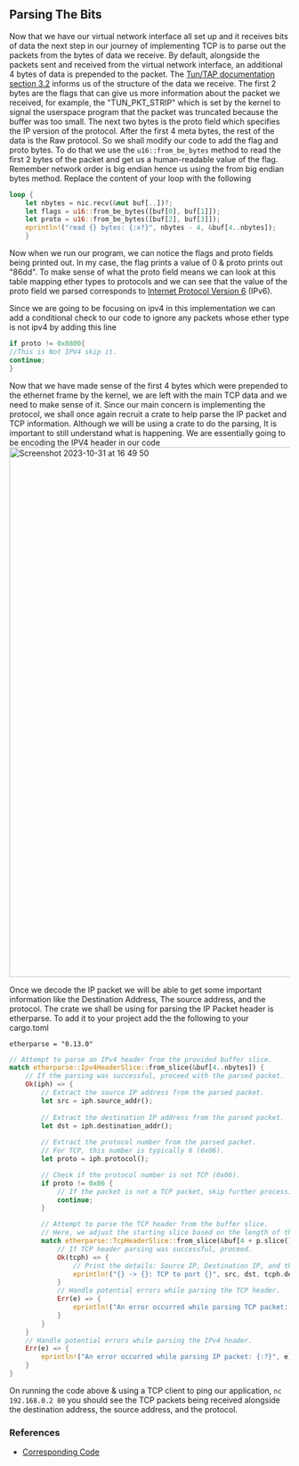 ## Parsing The Bits
Now that we have our virtual network interface all set up and it receives bits of data the next step in our journey of implementing TCP is to parse out the packets from the bytes of data we receive. By default, alongside the packets sent and received from the virtual network interface, an additional 4 bytes of data is prepended to the packet. The [Tun/TAP documentation section 3.2](https://www.kernel.org/doc/Documentation/networking/tuntap.txt) informs us of the structure of the data we receive. The first 2 bytes are the flags that can give us more information about the packet we received, for example, the "TUN_PKT_STRIP" which is set by the kernel to signal the userspace program that the packet was truncated because the buffer was too small. The next two bytes is the proto field which specifies the IP version of the protocol. After the first 4 meta bytes, the rest of the data is the Raw protocol. 
So we shall modify our code to add the flag and proto bytes. To do that we use the `u16::from_be_bytes` method to read the first 2 bytes of the packet and get us a human-readable value of the flag. Remember network order is big endian hence us using the from big endian bytes method.
Replace the content of your loop with the following
```rust
loop { 
	let nbytes = nic.recv(&mut buf[..])?;
	let flags = u16::from_be_bytes([buf[0], buf[1]]); 
	let proto = u16::from_be_bytes([buf[2], buf[3]]); 
	eprintln!("read {} bytes: {:x?}", nbytes - 4, &buf[4..nbytes]);   
    }     
```

Now when we run our program, we can notice the flags and proto fields being printed out. In my case, the flag prints a value of 0 & proto prints out "86dd". To make sense of what the proto field means we can look at this table mapping ether types to protocols and we can see that the value of the proto field we parsed corresponds to [Internet Protocol Version 6](https://en.wikipedia.org/wiki/Internet_Protocol_Version_6 "Internet Protocol Version 6") (IPv6). 

Since we are going to be focusing on ipv4 in this implementation we can add a conditional check to our code to ignore any packets whose ether type is not ipv4 by adding this line

```rust
if proto != 0x0800{
//This is Not IPV4 skip it.
continue;
}
```

Now that we have made sense of the first 4 bytes which were prepended to the ethernet frame by the kernel, we are left with the main TCP data and we need to make sense of it. Since our main concern is implementing the protocol, we shall once again recruit a crate to help parse the IP packet and TCP information. Although we will be using a crate to do the parsing, It is important to still understand what is happening. We are essentially going to be encoding the IPV4 header in our code 
<img width="951" alt="Screenshot 2023-10-31 at 16 49 50" src="https://github.com/Ghvstcode/Rust-Tcp/assets/46195831/8eaf421d-603e-4c19-a033-20020085f2c5">

Once we decode the IP packet we will be able to get some important information like the Destination Address, The source address, and the protocol. 
The crate we shall be using for parsing the IP Packet header is etherparse. To add it to your project add the the following to your cargo.toml
```
etherparse = "0.13.0"
```

```rust
// Attempt to parse an IPv4 header from the provided buffer slice.
match etherparse::Ipv4HeaderSlice::from_slice(&buf[4..nbytes]) {
    // If the parsing was successful, proceed with the parsed packet.
    Ok(iph) => {
        // Extract the source IP address from the parsed packet.
        let src = iph.source_addr();
        
        // Extract the destination IP address from the parsed packet.
        let dst = iph.destination_addr();
        
        // Extract the protocol number from the parsed packet.
        // For TCP, this number is typically 6 (0x06).
        let proto = iph.protocol();

        // Check if the protocol number is not TCP (0x06).
        if proto != 0x06 {
            // If the packet is not a TCP packet, skip further processing.
            continue;
        }

        // Attempt to parse the TCP header from the buffer slice.
        // Here, we adjust the starting slice based on the length of the IPv4 header.
        match etherparse::TcpHeaderSlice::from_slice(&buf[4 + p.slice().len()..]) {
            // If TCP header parsing was successful, proceed.
            Ok(tcph) => {
                // Print the details: Source IP, Destination IP, and the Destination Port.
                eprintln!("{} -> {}: TCP to port {}", src, dst, tcph.destination_port());
            }
            // Handle potential errors while parsing the TCP header.
            Err(e) => {
                eprintln!("An error occurred while parsing TCP packet: {:?}", e);
            }
        }
    }
    // Handle potential errors while parsing the IPv4 header.
    Err(e) => {
        eprintln!("An error occurred while parsing IP packet: {:?}", e);
    }
}

```
On running the code above & using a TCP client to ping our application, `nc 192.168.0.2 80`  you should see the TCP packets being received alongside the destination address, the source address, and the protocol.
### References
- [Corresponding Code](https://github.com/jonhoo/rust-tcp/commit/b7c28eecf7c7f20a38a1e0d48f91fc2b703b0d47#diff-42cb6807ad74b3e201c5a7ca98b911c5fa08380e942be6e4ac5807f8377f87fc)
